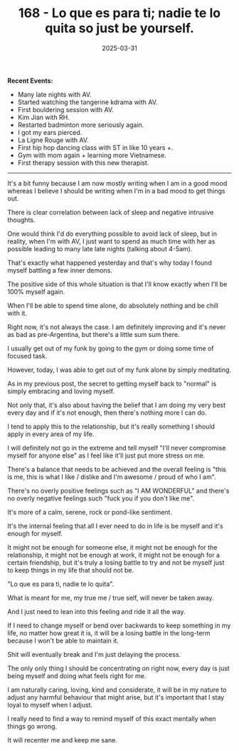﻿---
title: 168 - Lo que es para ti; nadie te lo quita so just be yourself.
date: 2025-03-31
categories: ["daily"]
tags: posts

---
**Recent Events:** 

- Many late nights with AV.
- Started watching the tangerine kdrama with AV.
- First bouldering session with AV.
- Kim Jian with RH.
- Restarted badminton more seriously again.
- I got my ears pierced.
- La Ligne Rouge with AV.
- First hip hop dancing class with ST in like 10 years +.
- Gym with mom again + learning more Vietnamese.
- First therapy session with this new therapist.
---
It's a bit funny because I am now mostly writing when I am in a good mood whereas I believe I should be writing when I'm in a bad mood to get things out.

There is clear correlation between lack of sleep and negative intrusive thoughts.

One would think I'd do everything possible to avoid lack of sleep, but in reality, when I'm with AV, I just want to spend as much time with her as possible leading to many late late nights (talking about 4-5am).

That's exactly what happened yesterday and that's why today I found myself battling a few inner demons.

The positive side of this whole situation is that I'll know exactly when I'll be 100% myself again.

When I'll be able to spend time alone, do absolutely nothing and be chill with it.

Right now, it's not always the case. I am definitely improving and it's never as bad as pre-Argentina, but there's a little sum sum there.

I usually get out of my funk by going to the gym or doing some time of focused task.

However, today, I was able to get out of my funk alone by simply meditating.

As in my previous post, the secret to getting myself back to "normal" is simply embracing and loving myself.

Not only that, it's also about having the belief that I am doing my very best every day and if it's not enough, then there's nothing more I can do.

I tend to apply this to the relationship, but it's really something I should apply in every area of my life.

I will definitely not go in the extreme and tell myself "I'll never compromise myself for anyone else" as I feel like it'll just put more stress on me.

There's a balance that needs to be achieved and the overall feeling is "this is me, this is what I like / dislike and I'm awesome / proud of who I am".

There's no overly positive feelings such as "I AM WONDERFUL" and there's no overly negative feelings such "fuck you if you don't like me".

It's more of a calm, serene, rock or pond-like sentiment.

It's the internal feeling that all I ever need to do in life is be myself and it's enough for myself.

It might not be enough for someone else, it might not be enough for the relationship, it might not be enough at work, it might not be enough for a certain friendship, but it's truly a losing battle to try and not be myself just to keep things in my life that should not be.

"Lo que es para ti, nadie te lo quita".

What is meant for me, my true me / true self, will never be taken away.

And I just need to lean into this feeling and ride it all the way.

If I need to change myself or bend over backwards to keep something in my life, no matter how great it is, it will be a losing battle in the long-term because I won't be able to maintain it.

Shit will eventually break and I'm just delaying the process.

The only only thing I should be concentrating on right now, every day is just being myself and doing what feels right for me.

I am naturally caring, loving, kind and considerate, it will be in my nature to adjust any harmful behaviour that might arise, but it's important that I stay loyal to myself when I adjust.

I really need to find a way to remind myself of this exact mentally when things go wrong.

It will recenter me and keep me sane.


